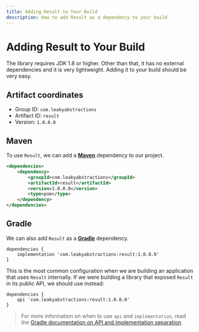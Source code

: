 ```yaml
---
title: Adding Result to Your Build
description: How to add Result as a dependency to your build
---
```


# Adding Result to Your Build

The library requires JDK 1.8 or higher. Other than that, it has no external dependencies and it is very lightweight. Adding it to your build should be very easy.

## Artifact coordinates

* Group ID: `com.leakyabstractions`
* Artifact ID: `result`
* Version: `1.0.0.0`

## Maven

To use `Result`, we can add a [**Maven**](https://maven.apache.org/) dependency to our project.

```xml
<dependencies>
    <dependency>
        <groupId>com.leakyabstractions</groupId>
        <artifactId>result</artifactId>
        <version>1.0.0.0</version>
        <type>pom</type>
    </dependency>
</dependencies>
```

## Gradle

We can also add `Result` as a [**Gradle**](https://gradle.org/) dependency.

```
dependencies {
    implementation 'com.leakyabstractions:result:1.0.0.0'
}
```

This is the most common configuration when we are building an application that uses `Result` internally. If we were building a library that exposed `Result` in its public API, we should use instead:

```
dependencies {
    api 'com.leakyabstractions:result:1.0.0.0'
}
```

> For more information on when to use `api` and `implementation`, read the [Gradle documentation on API and implementation separation](https://docs.gradle.org/current/userguide/java\_library\_plugin.html#sec:java\_library\_separation).
